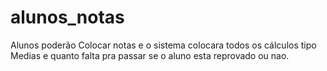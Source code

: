 # alunos_notas
Alunos poderão Colocar notas e o sistema colocara todos os cálculos tipo Medias e quanto falta pra passar se o aluno esta reprovado ou nao.
